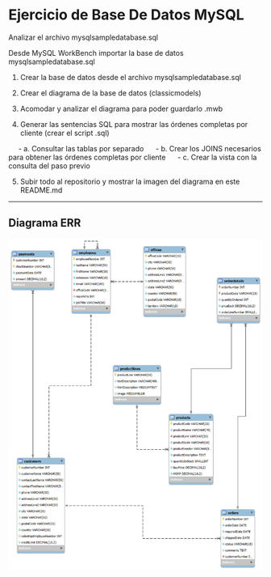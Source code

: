 # Ejercicio de Base De Datos MySQL

Analizar el archivo mysqlsampledatabase.sql  

Desde MySQL WorkBench importar la base de datos mysqlsampledatabase.sql 

1. Crear la base de datos desde el archivo mysqlsampledatabase.sql

2. Crear el diagrama de la base de datos (classicmodels)

3. Acomodar y analizar el diagrama para poder guardarlo .mwb

4. Generar las sentencias SQL para mostrar las órdenes completas por cliente (crear el script .sql)

     - a. Consultar las tablas por separado
     - b. Crear los JOINS necesarios para obtener las órdenes completas por cliente
     - c. Crear la vista con la consulta del paso previo

5. Subir todo al repositorio y mostrar la imagen del diagrama en este README.md

---

## Diagrama ERR

![Diagrama ERR](https://raw.githubusercontent.com/Gabriela-Ordonez/EjercicioBaseDeDatos/refs/heads/main/diagrama_classicmodels.png)
